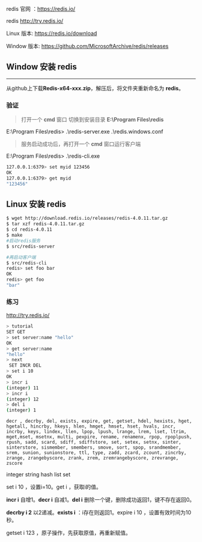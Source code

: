 redis 官网 ：https://redis.io/

redis http://try.redis.io/

Linux 版本: https://redis.io/download

Window 版本: https://github.com/MicrosoftArchive/redis/releases

## Window 安装 redis

---

从github上下载**Redis-x64-xxx.zip**，解压后，将文件夹重新命名为 **redis**。

### 验证

>  打开一个 **cmd** 窗口 切换到安装目录 **E:\Program Files\redis** 

E:\Program Files\redis> .\redis-server.exe .\redis.windows.conf

>  服务启动成功后，再打开一个 **cmd** 窗口运行客户端

E:\Program Files\redis> .\redis-cli.exe 

```bash
127.0.0.1:6379> set myid 123456
OK
127.0.0.1:6379> get myid
"123456"
```

## Linux 安装 redis

```bash
$ wget http://download.redis.io/releases/redis-4.0.11.tar.gz
$ tar xzf redis-4.0.11.tar.gz
$ cd redis-4.0.11
$ make
#启动redis服务 
$ src/redis-server

#再启动客户端
$ src/redis-cli
redis> set foo bar
OK
redis> get foo
"bar"
```

### 练习

http://try.redis.io/

```bash
> tutorial
SET GET
> set server:name "hello"
OK
> get server:name
"hello"
> next
 SET INCR DEL 
> set i 10
OK
> incr i
(integer) 11
> incr i
(integer) 12
> del i
(integer) 1
```

```
decr , decrby, del, exists, expire, get, getset, hdel, hexists, hget, hgetall, hincrby, hkeys, hlen, hmget, hmset, hset, hvals, incr, incrby, keys, lindex, llen, lpop, lpush, lrange, lrem, lset, ltrim, mget,mset, msetnx, multi, pexpire, rename, renamenx, rpop, rpoplpush, rpush, sadd, scard, sdiff, sdiffstore, set, setex, setnx, sinter, sinterstore, sismember, smembers, smove, sort, spop, srandmember, srem, sunion, sunionstore, ttl, type, zadd, zcard, zcount, zincrby, zrange, zrangebyscore, zrank, zrem, zremrangebyscore, zrevrange, zscore
```



integer string hash list set 

set i 10 ，设置i=10。get i ，获取i的值。

**incr i** 自增1。**decr i** 自减1。**del i** 删除一个键，删除成功返回1，键不存在返回0。

**decrby i 2**  以2递减。**exists i** ：i存在则返回1。expire i 10 ，设置有效时间为10秒。

getset i 123 ，原子操作，先获取原值，再重新赋值。



